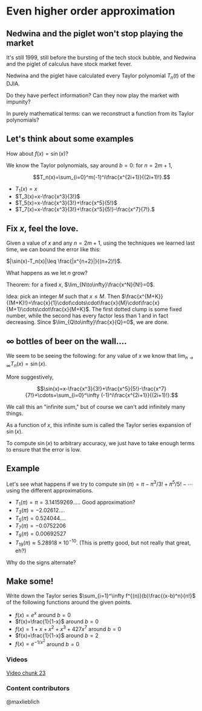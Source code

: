 Even higher order approximation
===============================

Nedwina and the piglet won't stop playing the market
----------------------------------------------------

It's still 1999, still before the bursting of the tech stock bubble, and
Nedwina and the piglet of calculus have stock market fever.

Nedwina and the piglet have calculated every Taylor polynomial
$T_n(t)$ of the DJIA.

Do they have perfect information? Can they now play the market with
impunity?

In purely mathematical terms: can we reconstruct a function from its
Taylor polynomials?

Let's think about some examples
-------------------------------

How about $f(x)=\sin(x)$?

We know the Taylor polynomials, say around $b=0$: for $n=2m+1$,

$$T_n(x)=\sum_{i=0}^m(-1)^i\frac{x^{2i+1}}{(2i+1)!}.$$

-   $T_1(x)=x$
-   $T_3(x)=x-\frac{x^3}{3!}$
-   $T_5(x)=x-\frac{x^3}{3!}+\frac{x^5}{5!}$
-   $T_7(x)=x-\frac{x^3}{3!}+\frac{x^5}{5!}-\frac{x^7}{7!}.$

Fix $x$, feel the love.
-------------------------

Given a value of $x$ and any $n=2m+1$, using the techniques we
learned last time, we can bound the error like this:

$|\sin(x)-T_n(x)|\leq \frac{|x^{n+2}|}{(n+2)!}$.

What happens as we let $n$ grow?

Theorem: for a fixed $x$, $\lim_{N\to\infty}\frac{x^N}{N!}=0$.

Idea: pick an integer $M$ such that $x\leq M$. Then
$\frac{x^{M+K}}{(M+K)!}=\frac{x}{1}\cdot\cdots\cdot\frac{x}{M}\cdot\frac{x}{M+1}\cdots\cdot\frac{x}{M+K}$.
The first dotted clump is some fixed number, while the second has every
factor less than $1$ and in fact decreasing. Since
$\lim_{Q\to\infty}\frac{x}{Q}=0$, we are done.

$\infty$ bottles of beer on the wall....
-------------------------------------------

We seem to be seeing the following: for any value of $x$ we know that
$\lim_{n\to\infty}T_n(x)=\sin(x)$.

More suggestively,

$$\sin(x)=x-\frac{x^3}{3!}+\frac{x^5}{5!}-\frac{x^7}{7!}+\cdots=\sum_{i=0}^\infty
(-1)^i\frac{x^{2i+1}}{(2i+1)!}.$$

We call this an "infinite sum," but of course we can't add infinitely
many things.

As a function of $x$, this infinite sum is called the Taylor series
expansion of $\sin(x)$.

To compute $\sin(x)$ to arbitrary accuracy, we just have to take
enough terms to ensure that the error is low.

Example
-------

Let's see what happens if we try to compute
$\sin(\pi)=\pi-\pi^3/3!+\pi^5/5!-\cdots$ using the different
approximations.

-   $T_1(\pi)=\pi=3.14159269....$. Good approximation?
-   $T_3(\pi)=-2.02612....$
-   $T_5(\pi)=0.524044....$
-   $T_7(\pi)=-0.0752206$
-   $T_9(\pi)=0.00692527$
-   $T_{19}(\pi)\approx 5.28918\times 10^{-10}$. (This is pretty
    good, but not really that great, eh?)

Why do the signs alternate?

Make some!
----------

Write down the Taylor series $\sum_{i=1}^\infty
f^{(n)}(b)\frac{(x-b)^n}{n!}$ of the following functions around the
given points.

-   $f(x)=e^x$ around $b=0$
-   $f(x)=\frac{1}{1-x}$ around $b=0$
-   $f(x)=1+x+x^2+x^3+427x^7$ around $b=0$
-   $f(x)=\frac{1}{1-x}$ around $b=2$
-   $f(x)=e^{-1/x^2}$ around $b=0$

### Videos
[Video chunk 23](http://www.math.washington.edu/~lieblich/Math126/video/23.mp4)

### Content contributors
@maxlieblich  
